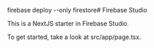 firebase deploy --only firestore# Firebase Studio

This is a NextJS starter in Firebase Studio.

To get started, take a look at src/app/page.tsx.
